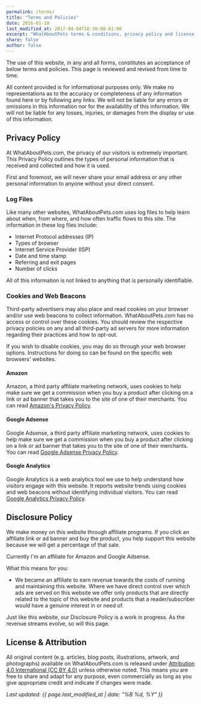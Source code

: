 ```yaml
---
permalink: /terms/
title: "Terms and Policies"
date: 2016-01-10
last_modified_at: 2017-04-04T16:30:00-01:00
excerpt: "WhatAboutPets terms & conditions, privacy policy and license."
share: false
author: false
---
```


The use of this website, in any and all forms, constitutes an acceptance of below terms and policies. This page is reviewed and revised from time to time.

All content provided is for informational purposes only. We make no representations as to the accuracy or completeness of any information found here or by following any links. We will not be liable for any errors or omissions in this information nor for the availability of this information. We will not be liable for any losses, injuries, or damages from the display or use of this information.

## Privacy Policy

At WhatAboutPets.com, the privacy of our visitors is extremely important. This Privacy Policy outlines the types of personal information that is received and collected and how it is used.

First and foremost, we will never share your email address or any other personal information to anyone without your direct consent.

### Log Files

Like many other websites, WhatAboutPets.com uses log files to help learn about when, from where, and how often traffic flows to this site. The information in these log files include:

- Internet Protocol addresses (IP)
- Types of browser
- Internet Service Provider (ISP)
- Date and time stamp
- Referring and exit pages
- Number of clicks

All of this information is not linked to anything that is personally identifiable.

### Cookies and Web Beacons

Third-party advertisers may also place and read cookies on your browser and/or use web beacons to collect information. WhatAboutPets.com has no access or control over these cookies. You should review the respective privacy policies on any and all third-party ad servers for more information regarding their practices and how to opt-out.

If you wish to disable cookies, you may do so through your web browser options. Instructions for doing so can be found on the specific web browsers' websites.

#### Amazon

Amazon, a third party affiliate marketing network, uses cookies to help make sure we get a commission when you buy a product after clicking on a link or ad banner that takes you to the site of one of their merchants. You can read [Amazon's Privacy Policy](http://www.amazon.com/gp/help/customer/display.html?nodeId=468496).

#### Google Adsense

Google Adsense, a third party affiliate marketing network, uses cookies to help make sure we get a commission when you buy a product after clicking on a link or ad banner that takes you to the site of one of their merchants. You can read [Google Adsense Privacy Policy](http://support.google.com/adsense/bin/answer.py?hl=en&answer=48182).

#### Google Analytics

Google Analytics is a web analytics tool we use to help understand how visitors engage with this website. It reports website trends using cookies and web beacons without identifying individual visitors. You can read [Google Analytics Privacy Policy](http://www.google.com/analytics/learn/privacy.html).

## Disclosure Policy

We make money on this website through affiliate programs. If you click an affiliate link or ad banner and buy the product, you help support this website because we will get a percentage of that sale.

Currently I'm an affiliate for Amazon and Google Adsense.

What this means for you:

- We became an affiliate to earn revenue towards the costs of running and maintaining this website. Where we have direct control over which ads are served on this website we offer only products that are directly related to the topic of this website and products that a reader/subscriber would have a genuine interest in or need of.

Just like this website, our Disclosure Policy is a work in progress. As the revenue streams evolve, so will this page.

## License & Attribution

All original content (e.g. articles, blog posts, illustrations, artwork, and photographs) available on WhatAboutPets.com is released under [Attribution 4.0 International (CC BY 4.0)](https://creativecommons.org/licenses/by/4.0/) unless otherwise noted. This means you are free to share and adapt for any purpose, even commercially as long as you give appropriate credit and indicate if changes were made.

*Last updated: {{ page.last_modified_at | date: "%B %d, %Y" }}*
